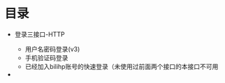# 目录

+ 登录三接口-HTTP
    - 用户名密码登录(v3)
    - 手机验证码登录
    - 已经加入bilihp账号的快速登录（未使用过前面两个接口的本接口不可用
    
    
+